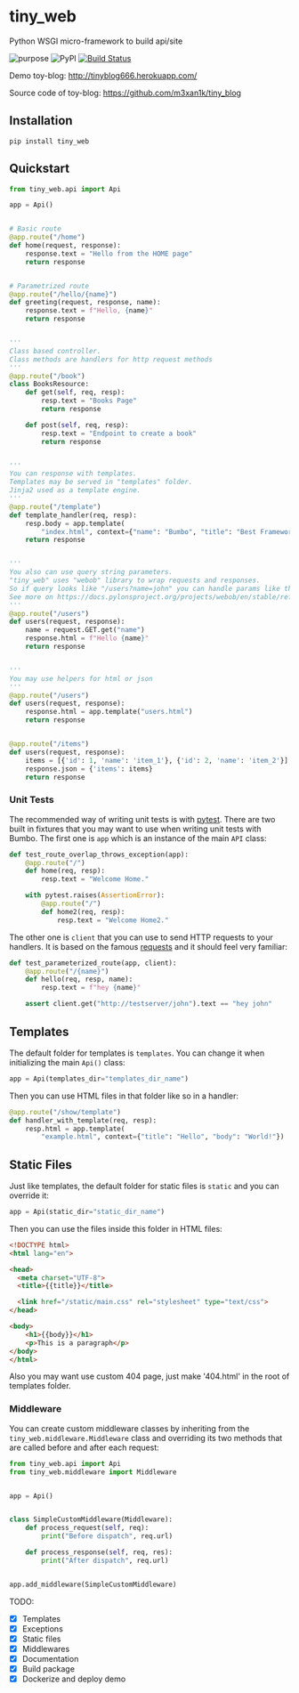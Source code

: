 # tiny_web
Python WSGI micro-framework to build api/site

![purpose](https://img.shields.io/badge/purpose-learning-green.svg)
![PyPI](https://img.shields.io/pypi/v/tiny_web)
[![Build Status](https://travis-ci.com/m3xan1k/tiny_web.svg?branch=master)](https://travis-ci.com/m3xan1k/tiny_web)

Demo toy-blog: http://tinyblog666.herokuapp.com/

Source code of toy-blog: https://github.com/m3xan1k/tiny_blog

## Installation

```shell
pip install tiny_web
```

## Quickstart

```python
from tiny_web.api import Api

app = Api()


# Basic route
@app.route("/home")
def home(request, response):
    response.text = "Hello from the HOME page"
    return response


# Parametrized route
@app.route("/hello/{name}")
def greeting(request, response, name):
    response.text = f"Hello, {name}"
    return response


'''
Class based controller.
Class methods are handlers for http request methods
'''
@app.route("/book")
class BooksResource:
    def get(self, req, resp):
        resp.text = "Books Page"
        return response

    def post(self, req, resp):
        resp.text = "Endpoint to create a book"
        return response


'''
You can response with templates.
Templates may be served in "templates" folder.
Jinja2 used as a template engine.
'''
@app.route("/template")
def template_handler(req, resp):
    resp.body = app.template(
        "index.html", context={"name": "Bumbo", "title": "Best Framework"}).encode()
    return response


'''
You also can use query string parameters.
"tiny_web" uses "webob" library to wrap requests and responses.
So if query looks like "/users?name=john" you can handle params like this.
See more on https://docs.pylonsproject.org/projects/webob/en/stable/reference.html
'''
@app.route("/users")
def users(request, response):
    name = request.GET.get("name")
    response.html = f"Hello {name}"
    return response


'''
You may use helpers for html or json
'''
@app.route("/users")
def users(request, response):
    response.html = app.template("users.html")
    return response


@app.route("/items")
def users(request, response):
    items = [{'id': 1, 'name': 'item_1'}, {'id': 2, 'name': 'item_2'}]
    response.json = {'items': items}
    return response
```

### Unit Tests

The recommended way of writing unit tests is with [pytest](https://docs.pytest.org/en/latest/). There are two built in fixtures
that you may want to use when writing unit tests with Bumbo. The first one is `app` which is an instance of the main `API` class:

```python
def test_route_overlap_throws_exception(app):
    @app.route("/")
    def home(req, resp):
        resp.text = "Welcome Home."

    with pytest.raises(AssertionError):
        @app.route("/")
        def home2(req, resp):
            resp.text = "Welcome Home2."
```

The other one is `client` that you can use to send HTTP requests to your handlers. It is based on the famous [requests](http://docs.python-requests.org/en/master/) and it should feel very familiar:

```python
def test_parameterized_route(app, client):
    @app.route("/{name}")
    def hello(req, resp, name):
        resp.text = f"hey {name}"

    assert client.get("http://testserver/john").text == "hey john"
```

## Templates

The default folder for templates is `templates`. You can change it when initializing the main `Api()` class:

```python
app = Api(templates_dir="templates_dir_name")
```

Then you can use HTML files in that folder like so in a handler:

```python
@app.route("/show/template")
def handler_with_template(req, resp):
    resp.html = app.template(
        "example.html", context={"title": "Hello", "body": "World!"})
```

## Static Files

Just like templates, the default folder for static files is `static` and you can override it:

```python
app = Api(static_dir="static_dir_name")
```

Then you can use the files inside this folder in HTML files:

```html
<!DOCTYPE html>
<html lang="en">

<head>
  <meta charset="UTF-8">
  <title>{{title}}</title>

  <link href="/static/main.css" rel="stylesheet" type="text/css">
</head>

<body>
    <h1>{{body}}</h1>
    <p>This is a paragraph</p>
</body>
</html>
```

Also you may want use custom 404 page, just make '404.html' in the root of templates folder.

### Middleware

You can create custom middleware classes by inheriting from the `tiny_web.middleware.Middleware` class and overriding its two methods
that are called before and after each request:

```python
from tiny_web.api import Api
from tiny_web.middleware import Middleware


app = Api()


class SimpleCustomMiddleware(Middleware):
    def process_request(self, req):
        print("Before dispatch", req.url)

    def process_response(self, req, res):
        print("After dispatch", req.url)


app.add_middleware(SimpleCustomMiddleware)
```


TODO:
- [x] Templates
- [x] Exceptions
- [x] Static files
- [x] Middlewares
- [x] Documentation
- [x] Build package
- [x] Dockerize and deploy demo
